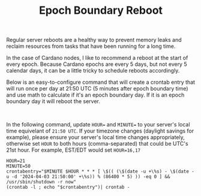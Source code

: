 <h1 align="center">
Epoch Boundary Reboot<br/><br/>
</h1>

Regular server reboots are a healthy way to prevent memory leaks and reclaim resources from tasks that have been running for a long time.

In the case of Cardano nodes, I like to recommend a reboot at the start of every epoch. Because Cardano epochs are every 5 days, but not every 5 calendar days, it can be a little tricky to schedule reboots accordingly.

Below is an easy-to-configure command that will create a crontab entry that will run once per day at 21:50 UTC (5 minutes after epoch boundary time) and use math to calculate if it's an epoch boundary day. If it is an epoch boundary day it will reboot the server.

<br>

In the following command, update `HOUR=` and `MINUTE=` to your server's local time equivelant of `21:50 UTC`. If your timezone changes (daylight savings for example), please ensure your server's local time changes appropriately, otherwise set `HOUR` to both hours (comma-separated) that could be UTC's 21st hour. For example, EST/EDT would set `HOUR=16,17`

```
HOUR=21
MINUTE=50
crontabentry="$MINUTE $HOUR * * * [ \$(( (\$(date -u +\%s) - \$(date -u -d '2024-04-03 21:50:00' +\%s)) % (86400 * 5) )) -eq 0 ] && /usr/sbin/shutdown -r now"
(crontab -l ; echo "$crontabentry")| crontab -
```
